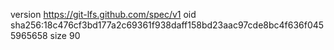 version https://git-lfs.github.com/spec/v1
oid sha256:18c476cf3bd177a2c69361f938daff158bd23aac97cde8bc4f636f0455965658
size 90
